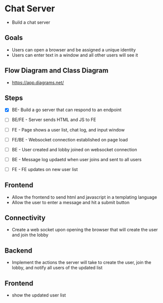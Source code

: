 # Chat Server
- Build a chat server



## Goals
- Users can open a browser and be assigned a unique identity
- Users can enter text in a window and all other users will see it

## Flow Diagram and Class Diagram
- https://app.diagrams.net/


## Steps
- [x] BE-  Build a go server that can respond to an endpoint
- [ ] BE/FE - Server sends HTML and JS to FE
- [ ] FE - Page shows a user list, chat log, and input window
- [ ] FE/BE - Websocket connection established on page load
- [ ] BE - User created and lobby joined on websocket connection
- [ ] BE - Message log updaetd when user joins and sent to all users
- [ ] FE - FE updates on new user list


## Frontend
- Allow the frontend to send html and javascript in a templating language
- Allow the user to enter a  message and hit a submit button

## Connectivity
- Create a web socket upon opening the browser that will create the user and join the lobby


## Backend
- Implement the actions the server will take to create the user, join the lobby, and notify all users of the updated list

## Frontend
- show the updated user list


